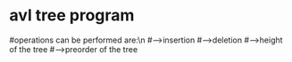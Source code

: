 # avl tree program
#operations can be performed are:\n
#-->insertion
#-->deletion
#-->height of the tree
#-->preorder of the tree
